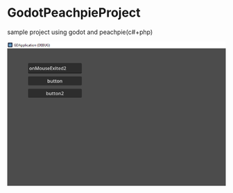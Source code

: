 # GodotPeachpieProject
sample project using godot and peachpie(с#+php)

![example](https://github.com/N0zzy/GodotPeachpieProject/blob/main/screenshots/example.png)
